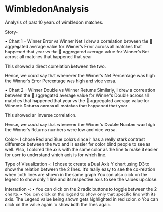 # WimbledonAnalysis
Analysis of past 10 years of wimbledon matches.

Story-:

•	Chart 1 – Winner Error vs Winner Net
I drew a correlation between the 
	aggregated average value for Winner’s Error across all matches that happened that year
vs the 
	aggregated average value for Winner’s Net across all matches that happened that year

This showed a direct correlation between the two.

Hence, we could say that whenever the Winner’s Net Percentage was high the Winner’s Error Percentage was high and vice versa.

•	Chart 2 – Winner Double vs Winner Returns
Similarly, I drew a correlation between the 
	aggregated average value for Winner’s Double across all matches that happened that year
vs the 
	aggregated average value for Winner’s Returns across all matches that happened that year

This showed an inverse correlation.

Hence, we could say that whenever the Winner’s Double Number was high the Winner’s Returns numbers were low and vice versa.

Color-:
I chose Red and Blue colors since it has a really stark contrast difference between the two and is easier for color blind people to see as well.
Also, I colored the axis with the same color as the line to make it easier for user to understand which axis is for which line.

Type of Visualization -:
I chose to create a Dual Axis Y chart using D3 to show the relation between the 2 lines. 
It’s really easy to see the co-relation when both lines are shown in the same graph
You can also click on the legend to show only 1 line and its respective axis to see the values up close.

Interaction -:
•	You can click on the 2 radio buttons to toggle between the 2 charts.
•	You can click on the legend to show only that specific line with its axis. The Legend value being shown gets highlighted in red color.
o	You can click on the value again to show both the lines again.
